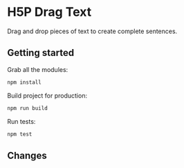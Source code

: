 H5P Drag Text
==========

Drag and drop pieces of text to create complete sentences.

## Getting started

Grab all the modules:

```bash
npm install
```

Build project for production:

```bash
npm run build
```

Run tests:

```bash
npm test
```

## Changes

